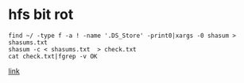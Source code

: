 # hfs bit rot
```
find ~/ -type f -a ! -name '.DS_Store' -print0|xargs -0 shasum > shasums.txt
shasum -c < shasums.txt  > check.txt
cat check.txt|fgrep -v OK
```

[link](http://blog.barthe.ph/2014/06/10/hfs-plus-bit-rot/)
